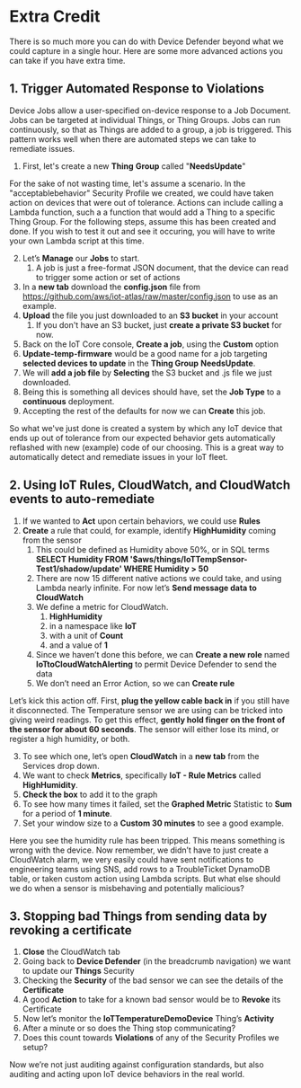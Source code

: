 # Extra Credit

There is so much more you can do with Device Defender beyond what we could capture in a single hour. Here are some more advanced actions you can take if you have extra time.

## 1. Trigger Automated Response to Violations
Device Jobs allow a user-specified on-device response to a Job Document. Jobs can be targeted at individual Things, or Thing Groups.  Jobs can run continuously, so that as Things are added to a group, a job is triggered. This pattern works well when there are automated steps we can take to remediate issues.

1. First, let's create a new **Thing** **Group** called "**NeedsUpdate**"

For the sake of not wasting time, let's assume a scenario. In the "acceptablebehavior" Security Profile we created, we could have taken action on devices that were out of tolerance. Actions can include calling a Lambda function, such a a function that would add a Thing to a specific Thing Group. For the following steps, assume this has been created and done. If you wish to test it out and see it occuring, you will have to write your own Lambda script at this time.
    
2. Let’s **Manage** our **Jobs** to start.
    1. A job is just a free-format JSON document, that the device can read to trigger some action or set of actions
3. In a **new tab** download the **config.json** file from <https://github.com/aws/iot-atlas/raw/master/config.json> to use as an example.
4. **Upload** the file you just downloaded to an **S3 bucket** in your account
    1. If you don't have an S3 bucket, just **create a private S3 bucket** for now.
5. Back on the IoT Core console, **Create a job**, using the **Custom** option
6. **Update-temp-firmware** would be a good name for a job targeting **selected devices to update** in the **Thing Group** **NeedsUpdate**.
7. We will **add a job file** by **Selecting** the S3 bucket and .js file we just downloaded.
8. Being this is something  all devices should have, set the **Job Type** to a **continuous** deployment.
9. Accepting the rest of the defaults for now we can **Create** this job.

So what we've just done is created a system by which any IoT device that ends up out of tolerance from our expected behavior gets automatically reflashed with new (example) code of our choosing. This is a great way to automatically detect and remediate issues in your IoT fleet.

## 2. Using IoT Rules, CloudWatch, and CloudWatch events to auto-remediate
1.	If we wanted to **Act** upon certain behaviors, we could use **Rules**
2.	**Create** a rule that could, for example, identify **HighHumidity** coming from the sensor
    1.	This could be defined as Humidity above 50%, or in SQL terms **SELECT Humidity FROM '$aws/things/IoTTempSensor-Test1/shadow/update' WHERE Humidity > 50**
    2.	There are now 15 different native actions we could take, and using Lambda nearly infinite. For now let’s **Send message data to CloudWatch**
    3.	We define a metric for CloudWatch.
        1.	**HighHumidity**
        2.	in a namespace like **IoT**
        3.	with a unit of **Count**
        4.	and a value of **1**
    4.	Since we haven’t done this before, we can **Create a new role** named **IoTtoCloudWatchAlerting** to permit Device Defender to send the data
    5.	We don’t need an Error Action, so we can **Create rule**

Let’s kick this action off. First, **plug the yellow cable back in** if you still have it disconnected. The Temperature sensor we are using can be tricked into giving weird readings. To get this effect, **gently hold finger on the front of the sensor for about 60 seconds**. The sensor will either lose its mind, or register a high humidity, or both.

3.	To see which one, let’s open **CloudWatch** in a **new tab** from the Services drop down.
4.	We want to check **Metrics**, specifically **IoT - Rule Metrics** called **HighHumidity**.
5.	**Check the box** to add it to the graph
6.	To see how many times it failed, set the **Graphed Metric** Statistic to **Sum** for a period of **1 minute**.
7.	Set your window size to a **Custom 30 minutes** to see a good example.

Here you see the humidity rule has been tripped. This means something is wrong with the device. Now remember, we didn’t have to just create a CloudWatch alarm, we very easily could have sent notifications to engineering teams using SNS, add rows to a TroubleTicket DynamoDB table, or taken custom action using Lambda scripts. But what else should we do when a sensor is misbehaving and potentially malicious?

## 3. Stopping bad Things from sending data by revoking a certificate
1.	**Close** the CloudWatch tab 
2.	Going back to **Device Defender** (in the breadcrumb navigation) we want to update our **Things** Security
3.	Checking the **Security** of the bad sensor we can see the details of the **Certificate**
4.	A good **Action** to take for a known bad sensor would be to **Revoke** its Certificate
5.	Now let’s monitor the **IoTTemperatureDemoDevice** Thing’s **Activity**
6.	After a minute or so does the Thing stop communicating?
7.	Does this count towards **Violations** of any of the Security Profiles we setup?
    
Now we’re not just auditing against configuration standards, but also auditing and acting upon IoT device behaviors in the real world.

